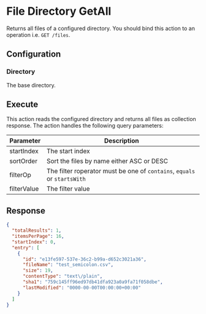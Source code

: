 
# File Directory GetAll

Returns all files of a configured directory. You should bind this action to an operation i.e. `GET /files`.

## Configuration

### Directory

The base directory.

## Execute

This action reads the configured directory and returns all files as collection response.
The action handles the following query parameters:

| Parameter   | Description                                                              |
|-------------|--------------------------------------------------------------------------|
| startIndex  | The start index                                                          |
| sortOrder   | Sort the files by name either ASC or DESC                                |
| filterOp    | The filter roperator must be one of `contains`, `equals` or `startsWith` |
| filterValue | The filter value                                                         |

## Response

```json
{
  "totalResults": 1,
  "itemsPerPage": 16,
  "startIndex": 0,
  "entry": [
    {
      "id": "e13fe597-537e-36c2-b99a-d652c3021a36",
      "fileName": "test_semicolon.csv",
      "size": 19,
      "contentType": "text\/plain",
      "sha1": "759c145ff96ed97db41dfa923a0a9fa71f058dbe",
      "lastModified": "0000-00-00T00:00:00+00:00"
    }
  ]
}
```
